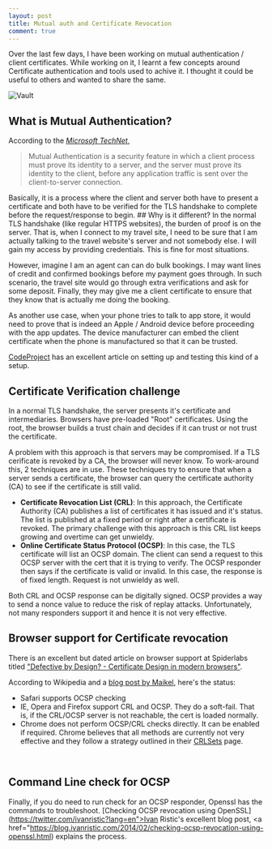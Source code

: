 ```yaml
---
layout: post
title: Mutual auth and Certificate Revocation
comment: true
---
```


Over the last few days, I have been working on mutual authentication / client certificates. While working on it, I learnt a few concepts around Certificate authentication and tools used to achive it. I thought it could be useful to others and wanted to share the same.

![Vault](https://res.cloudinary.com/akshayranganath-dflt/image/upload/blog/Vault.png)

## What is Mutual Authentication?
According to the <cite>[Microsoft TechNet](https://technet.microsoft.com/en-us/library/cc961730.aspx)</cite>,
<blockquote>Mutual Authentication is a security feature in which a client process must prove its identity to a server, and the server must prove its identity to the client, before any application traffic is sent over the client-to-server connection.</blockquote>
Basically, it is a process where the client and server both have to present a certificate and both have to be verified for the TLS handshake to complete before the request/response to begin.
## Why is it different?
In the normal TLS handshake (like regular HTTPS websites), the burden of proof is on the server. That is, when I connect to my travel site, I need to be sure that I am actually talking to the travel website's server and not somebody else. I will gain my access by providing credentials. This is fine for most situations.

However, imagine I am an agent can can do bulk bookings. I may want lines of credit and confirmed bookings before my payment goes through. In such scenario, the travel site would go through extra verifications and ask for some deposit. Finally, they may give me a client certificate to ensure that they know that is actually me doing the booking.

As another use case, when your phone tries to talk to app store, it would need to prove that is indeed an Apple / Android device before proceeding with the app updates. The device manufacturer can embed the client certificate when the phone is manufactured so that it can be trusted.

[CodeProject](https://www.codeproject.com/Articles/326574/An-Introduction-to-Mutual-SSL-Authentication) has an excellent article on setting up and testing this kind of a setup.
## Certificate Verification challenge
In a normal TLS handshake, the server presents it's certificate and intermediaries. Browsers have pre-loaded "Root" certificates. Using the root, the browser builds a trust chain and decides if it can trust or not trust the certificate.

A problem with this approach is that servers may be compromised. If a TLS cerificate is revoked by a CA, the browser will never know. To work-around this, 2 techniques are in use. These techniques try to ensure that when a server sends a certificate, the browser can query the certificate authority (CA) to see if the certificate is still valid.

- <strong>Certificate Revocation List (CRL)</strong>: In this approach, the Certificate Authority (CA) publishes a list of certificates it has issued and it's status. The list is published at a fixed period or right after a certificate is revoked. The primary challenge with this approach is this CRL list keeps growing and overtime can get unwieldy.
- <strong>Online Certificate Status Protocol (OCSP)</strong>: In this case, the TLS certificate will list an OCSP domain. The client can send a request to this OCSP server with the cert that it is trying to verify. The OCSP responder then says if the certificate is valid or invalid. In this case, the response is of fixed length. Request is not unwieldy as well.

Both CRL and OCSP response can be digitally signed. OCSP provides a way to send a nonce value to reduce the risk of replay attacks. Unfortunately, not many responders support it and hence it is not very effective.
## Browser support for Certificate revocation
There is an excellent but dated article on browser support at Spiderlabs titled ["Defective by Design? - Certificate Design in modern browsers"](https://www.trustwave.com/Resources/SpiderLabs-Blog/Defective-By-Design----Certificate-Revocation-Behavior-In-Modern-Browsers/).

According to Wikipedia and a [blog post by Maikel](https://www.maikel.pro/blog/current-state-certificate-revocation-crls-ocsp/), here's the status:

- Safari supports OCSP checking
- IE, Opera and Firefox support CRL and OCSP. They do a soft-fail. That is, if the CRL/OCSP server is not reachable, the cert is loaded normally.
- Chrome does not perform OCSP/CRL checks directly. It can be enabled if required. Chrome believes that all methods are currently not very effective and they follow a strategy outlined in their [CRLSets](https://dev.chromium.org/Home/chromium-security/crlsets) page.

 
## Command Line check for OCSP
Finally, if you do need to run check for an OCSP responder, Openssl has the commands to troubleshoot. [Checking OCSP revocation using OpenSSL](https://twitter.com/ivanristic?lang=en">Ivan Ristic</a>'s excellent blog post, <a href="https://blog.ivanristic.com/2014/02/checking-ocsp-revocation-using-openssl.html) explains the process.